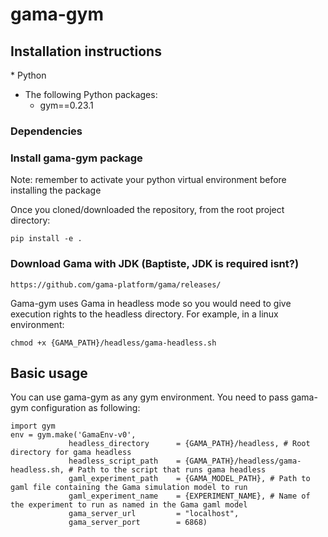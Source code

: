# gama-gym
## Installation instructions

* Python
* The following Python packages:
  * gym==0.23.1

### Dependencies
### Install gama-gym package
Note: remember to activate your python virtual environment before installing the package

Once you cloned/downloaded the repository, from the root project directory:

```
pip install -e .
```

### Download Gama with JDK (Baptiste, JDK is required isnt?)
```
https://github.com/gama-platform/gama/releases/
```

Gama-gym uses Gama in headless mode so you would need to give execution rights to the headless directory. 
For example, in a linux environment:
```
chmod +x {GAMA_PATH}/headless/gama-headless.sh
```
## Basic usage
You can use gama-gym as any gym environment. You need to pass gama-gym configuration as following:
```
import gym
env = gym.make('GamaEnv-v0',
             headless_directory      = {GAMA_PATH}/headless, # Root directory for gama headless
             headless_script_path    = {GAMA_PATH}/headless/gama-headless.sh, # Path to the script that runs gama headless
             gaml_experiment_path    = {GAMA_MODEL_PATH}, # Path to gaml file containing the Gama simulation model to run
             gaml_experiment_name    = {EXPERIMENT_NAME}, # Name of the experiment to run as named in the Gama gaml model
             gama_server_url         = "localhost",
             gama_server_port        = 6868)

```

